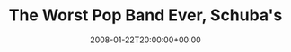 ---
templateKey: event
guid: 089419a6-6eab-11ea-99c5-002590d1d1b0
date: 2008-01-22T20:00:00+00:00
eventTime: '8pm'
title: "The Worst Pop Band Ever, Schuba's"
artist: The Worst Pop Band Ever
city: Chicago
venue: Schuba's
group: Tim Shia
guests: Jeff Parker, Happy Apple
---